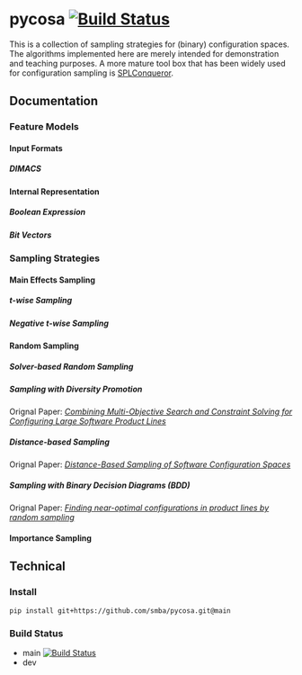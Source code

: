 # pycosa [![Build Status](https://travis-ci.org/smba/pycosa.svg?branch=main)](https://travis-ci.org/smba/pycosa)
This is a collection of sampling strategies for (binary) configuration spaces. The algorithms implemented here are merely intended for demonstration and teaching purposes. A more mature tool box that has been widely used for configuration sampling is [SPLConqueror](https://github.com/se-sic/SPLConqueror).
## Documentation
### Feature Models

#### Input Formats
##### DIMACS
#### Internal Representation
##### Boolean Expression
##### Bit Vectors

### Sampling Strategies
#### Main Effects Sampling
##### t-wise Sampling
##### Negative t-wise Sampling

#### Random Sampling
##### Solver-based Random Sampling
##### Sampling with Diversity Promotion
Orignal Paper: [_Combining Multi-Objective Search and Constraint Solving for Configuring Large Software Product Lines_](https://doi.org/10.1109/ICSE.2015.69)
##### Distance-based Sampling
Orignal Paper: [_Distance-Based Sampling of Software Configuration Spaces_](https://doi.org/10.1109/ICSE.2015.69)

##### Sampling with Binary Decision Diagrams (BDD)
Orignal Paper: [_Finding near-optimal configurations in product lines by random sampling_](https://doi.org/10.1145/3106237.3106273)

#### Importance Sampling

## Technical
### Install
```
pip install git+https://github.com/smba/pycosa.git@main
```

### Build Status
* main [![Build Status](https://travis-ci.org/smba/pycosa.svg?branch=main)](https://travis-ci.org/smba/pycosa)
* dev
